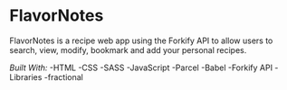 # FlavorNotes

FlavorNotes is a recipe web app using the Forkify API to allow users to search, view, modify, bookmark and add your personal recipes. 

*Built With:*
-HTML
-CSS
-SASS
-JavaScript
-Parcel
-Babel
-Forkify API
-Libraries
 -fractional

